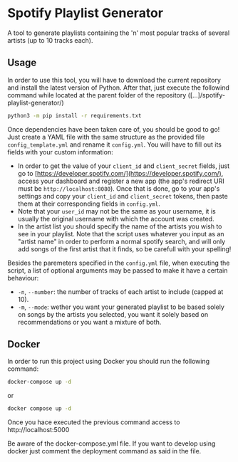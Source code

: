 # Spotify Playlist Generator
A tool to generate playlists containing the 'n' most popular tracks of several artists (up to 10 tracks each).
## Usage
In order to use this tool, you will have to download the current repository and install the latest version of Python. After that, just execute the followind command while located at the parent folder of the repository ([...]/spotify-playlist-generator/)
```bash
python3 -m pip install -r requirements.txt
```
Once dependencies have been taken care of, you should be good to go! Just create a YAML file with the same structure as the provided file `config_template.yml` and rename it `config.yml`. You will have to fill out its fields with your custom information:
- In order to get the value of your `client_id` and `client_secret` fields, just go to [https://developer.spotify.com/](https://developer.spotify.com/), access your dashboard and register a new app (the app's redirect URI must be `http://localhost:8080`). Once that is done, go to your app's settings and copy your `client_id` and `client_secret` tokens, then paste them at their corresponding fields in `config.yml`.
- Note that your `user_id` may not be the same as your username, it is usually the original username with which the account was created.
- In the artist list you should specify the name of the artists you wish to see in your playlist. Note that the script uses whatever you input as an "artist name" in order to perform a normal spotify search, and will only add songs of the first artist that it finds, so be carefull with your spelling!

Besides the paremeters specified in the `config.yml` file, when executing the script, a list of optional arguments may be passed to make it have a certain behaviour:
- `-n`, `--number`: the number of tracks of each artist to include (capped at 10).
- `-m`, `--mode`: wether you want your generated playlist to be based solely on songs by the artists you selected, you want it solely based on recommendations or you want a mixture of both.

## Docker
In order to run this project using Docker you should run the following command:
```bash
docker-compose up -d
```
or

```bash
docker compose up -d
```
Once you hace executed the previous command access to http://localhost:5000

Be aware of the docker-compose.yml file. If you want to develop using docker just comment the deployment command as said in the file.
